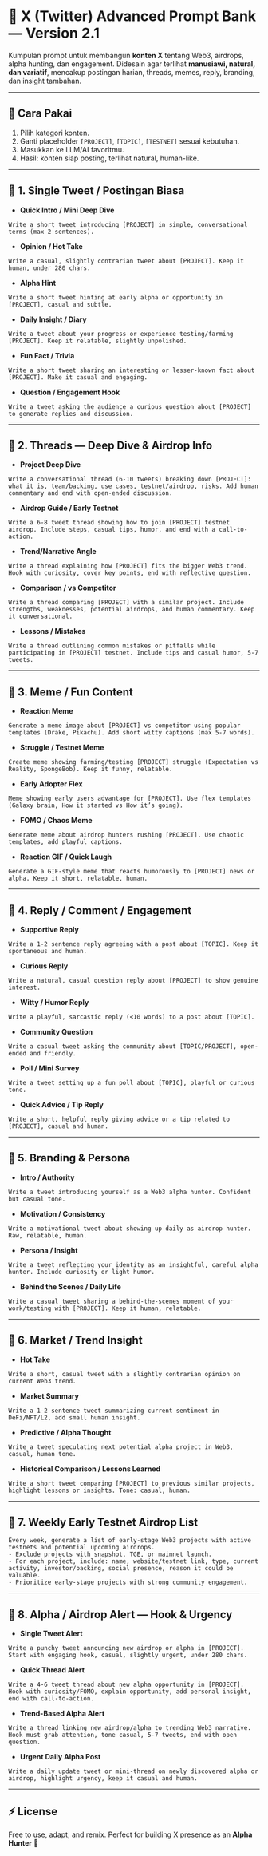 # 📝 X (Twitter) Advanced Prompt Bank — Version 2.1

Kumpulan prompt untuk membangun **konten X** tentang Web3, airdrops, alpha hunting, dan engagement.
Didesain agar terlihat **manusiawi, natural, dan variatif**, mencakup postingan harian, threads, memes, reply, branding, dan insight tambahan.

---

## 🚀 Cara Pakai

1. Pilih kategori konten.
2. Ganti placeholder `[PROJECT]`, `[TOPIC]`, `[TESTNET]` sesuai kebutuhan.
3. Masukkan ke LLM/AI favoritmu.
4. Hasil: konten siap posting, terlihat natural, human-like.

---

## 🔹 1. Single Tweet / Postingan Biasa

* **Quick Intro / Mini Deep Dive**

```
Write a short tweet introducing [PROJECT] in simple, conversational terms (max 2 sentences).
```

* **Opinion / Hot Take**

```
Write a casual, slightly contrarian tweet about [PROJECT]. Keep it human, under 280 chars.
```

* **Alpha Hint**

```
Write a short tweet hinting at early alpha or opportunity in [PROJECT], casual and subtle.
```

* **Daily Insight / Diary**

```
Write a tweet about your progress or experience testing/farming [PROJECT]. Keep it relatable, slightly unpolished.
```

* **Fun Fact / Trivia**

```
Write a short tweet sharing an interesting or lesser-known fact about [PROJECT]. Make it casual and engaging.
```

* **Question / Engagement Hook**

```
Write a tweet asking the audience a curious question about [PROJECT] to generate replies and discussion.
```

---

## 🔹 2. Threads — Deep Dive & Airdrop Info

* **Project Deep Dive**

```
Write a conversational thread (6-10 tweets) breaking down [PROJECT]: what it is, team/backing, use cases, testnet/airdrop, risks. Add human commentary and end with open-ended discussion.
```

* **Airdrop Guide / Early Testnet**

```
Write a 6-8 tweet thread showing how to join [PROJECT] testnet airdrop. Include steps, casual tips, humor, and end with a call-to-action.
```

* **Trend/Narrative Angle**

```
Write a thread explaining how [PROJECT] fits the bigger Web3 trend. Hook with curiosity, cover key points, end with reflective question.
```

* **Comparison / vs Competitor**

```
Write a thread comparing [PROJECT] with a similar project. Include strengths, weaknesses, potential airdrops, and human commentary. Keep it conversational.
```

* **Lessons / Mistakes**

```
Write a thread outlining common mistakes or pitfalls while participating in [PROJECT] testnet. Include tips and casual humor, 5-7 tweets.
```

---

## 🔹 3. Meme / Fun Content

* **Reaction Meme**

```
Generate a meme image about [PROJECT] vs competitor using popular templates (Drake, Pikachu). Add short witty captions (max 5-7 words).
```

* **Struggle / Testnet Meme**

```
Create meme showing farming/testing [PROJECT] struggle (Expectation vs Reality, SpongeBob). Keep it funny, relatable.
```

* **Early Adopter Flex**

```
Meme showing early users advantage for [PROJECT]. Use flex templates (Galaxy brain, How it started vs How it’s going).
```

* **FOMO / Chaos Meme**

```
Generate meme about airdrop hunters rushing [PROJECT]. Use chaotic templates, add playful captions.
```

* **Reaction GIF / Quick Laugh**

```
Generate a GIF-style meme that reacts humorously to [PROJECT] news or alpha. Keep it short, relatable, human.
```

---

## 🔹 4. Reply / Comment / Engagement

* **Supportive Reply**

```
Write a 1-2 sentence reply agreeing with a post about [TOPIC]. Keep it spontaneous and human.
```

* **Curious Reply**

```
Write a natural, casual question reply about [PROJECT] to show genuine interest.
```

* **Witty / Humor Reply**

```
Write a playful, sarcastic reply (<10 words) to a post about [TOPIC].
```

* **Community Question**

```
Write a casual tweet asking the community about [TOPIC/PROJECT], open-ended and friendly.
```

* **Poll / Mini Survey**

```
Write a tweet setting up a fun poll about [TOPIC], playful or curious tone.
```

* **Quick Advice / Tip Reply**

```
Write a short, helpful reply giving advice or a tip related to [PROJECT], casual and human.
```

---

## 🔹 5. Branding & Persona

* **Intro / Authority**

```
Write a tweet introducing yourself as a Web3 alpha hunter. Confident but casual tone.
```

* **Motivation / Consistency**

```
Write a motivational tweet about showing up daily as airdrop hunter. Raw, relatable, human.
```

* **Persona / Insight**

```
Write a tweet reflecting your identity as an insightful, careful alpha hunter. Include curiosity or light humor.
```

* **Behind the Scenes / Daily Life**

```
Write a casual tweet sharing a behind-the-scenes moment of your work/testing with [PROJECT]. Keep it human, relatable.
```

---

## 🔹 6. Market / Trend Insight

* **Hot Take**

```
Write a short, casual tweet with a slightly contrarian opinion on current Web3 trend.
```

* **Market Summary**

```
Write a 1-2 sentence tweet summarizing current sentiment in DeFi/NFT/L2, add small human insight.
```

* **Predictive / Alpha Thought**

```
Write a tweet speculating next potential alpha project in Web3, casual, human tone.
```

* **Historical Comparison / Lessons Learned**

```
Write a short tweet comparing [PROJECT] to previous similar projects, highlight lessons or insights. Tone: casual, human.
```

---

## 🔹 7. Weekly Early Testnet Airdrop List

```
Every week, generate a list of early-stage Web3 projects with active testnets and potential upcoming airdrops.
- Exclude projects with snapshot, TGE, or mainnet launch.
- For each project, include: name, website/testnet link, type, current activity, investor/backing, social presence, reason it could be valuable.
- Prioritize early-stage projects with strong community engagement.
```

---

## 🔹 8. Alpha / Airdrop Alert — Hook & Urgency

* **Single Tweet Alert**

```
Write a punchy tweet announcing new airdrop or alpha in [PROJECT]. Start with engaging hook, casual, slightly urgent, under 280 chars.
```

* **Quick Thread Alert**

```
Write a 4-6 tweet thread about new alpha opportunity in [PROJECT]. Hook with curiosity/FOMO, explain opportunity, add personal insight, end with call-to-action.
```

* **Trend-Based Alpha Alert**

```
Write a thread linking new airdrop/alpha to trending Web3 narrative. Hook must grab attention, tone casual, 5-7 tweets, end with open question.
```

* **Urgent Daily Alpha Post**

```
Write a daily update tweet or mini-thread on newly discovered alpha or airdrop, highlight urgency, keep it casual and human.
```

---

## ⚡ License

Free to use, adapt, and remix. Perfect for building X presence as an **Alpha Hunter** 🚀
